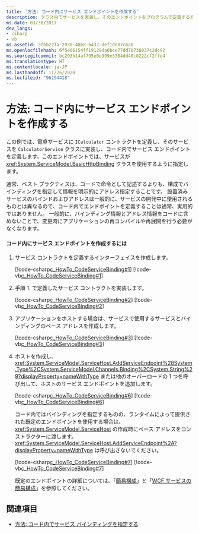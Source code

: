 ```yaml
---
title: '方法: コード内にサービス エンドポイントを作成する'
description: クラス内でサービスを実装し、そのエンドポイントをプログラムで定義する方法について説明します。 WCF では、エンドポイントは通常、構成ファイル内で定義されます。
ms.date: 03/30/2017
dev_langs:
- csharp
- vb
ms.assetid: 3fbb22fa-2930-48b8-b437-def1de87c6a0
ms.openlocfilehash: 6f5e06154ff19129da0bce77dd70736037c2dc92
ms.sourcegitcommit: bc293b14af795e0e999e3304dd40c0222cf2ffe4
ms.translationtype: HT
ms.contentlocale: ja-JP
ms.lasthandoff: 11/26/2020
ms.locfileid: "96294418"
---
```

# <a name="how-to-create-a-service-endpoint-in-code"></a>方法: コード内にサービス エンドポイントを作成する

この例では、電卓サービスに `ICalculator` コントラクトを定義し、そのサービスを `CalculatorService` クラスに実装し、コード内でサービス エンドポイントを定義します。このエンドポイントでは、サービスが <xref:System.ServiceModel.BasicHttpBinding> クラスを使用するように指定します。  
  
 通常、ベスト プラクティスは、コードで命令として記述するよりも、構成でバインディングを指定して情報を明示的にアドレス指定することです。 設置済みサービスのバインドおよびアドレスは一般的に、サービスの開発中に使用されるものとは異なるので、コード内でエンドポイントを定義することは通常、実用的ではありません。 一般的に、バインディング情報とアドレス情報をコードに含めないことで、変更時にアプリケーションの再コンパイルや再展開を行う必要がなくなります。  
  
#### <a name="to-create-a-service-endpoint-in-code"></a>コード内にサービス エンドポイントを作成するには  
  
1. サービス コントラクトを定義するインターフェイスを作成します。  
  
     [!code-csharp[c_HowTo_CodeServiceBinding#1](../../../../samples/snippets/csharp/VS_Snippets_CFX/c_howto_codeservicebinding/cs/source.cs#1)]
     [!code-vb[c_HowTo_CodeServiceBinding#1](../../../../samples/snippets/visualbasic/VS_Snippets_CFX/c_howto_codeservicebinding/vb/source.vb#1)]  
  
2. 手順 1. で定義したサービス コントラクトを実装します。  
  
     [!code-csharp[c_HowTo_CodeServiceBinding#2](../../../../samples/snippets/csharp/VS_Snippets_CFX/c_howto_codeservicebinding/cs/source.cs#2)]
     [!code-vb[c_HowTo_CodeServiceBinding#2](../../../../samples/snippets/visualbasic/VS_Snippets_CFX/c_howto_codeservicebinding/vb/source.vb#2)]  
  
3. アプリケーションをホストする場合は、サービスで使用するサービスとバインディングのベース アドレスを作成します。  
  
     [!code-csharp[c_HowTo_CodeServiceBinding#3](../../../../samples/snippets/csharp/VS_Snippets_CFX/c_howto_codeservicebinding/cs/source.cs#3)]
     [!code-vb[c_HowTo_CodeServiceBinding#3](../../../../samples/snippets/visualbasic/VS_Snippets_CFX/c_howto_codeservicebinding/vb/source.vb#3)]  
  
4. ホストを作成し、<xref:System.ServiceModel.ServiceHost.AddServiceEndpoint%28System.Type%2CSystem.ServiceModel.Channels.Binding%2CSystem.String%29?displayProperty=nameWithType> または他のオーバーロードの 1 つを呼び出して、ホストのサービス エンドポイントを追加します。  
  
     [!code-csharp[c_HowTo_CodeServiceBinding#6](../../../../samples/snippets/csharp/VS_Snippets_CFX/c_howto_codeservicebinding/cs/source.cs#6)]
     [!code-vb[c_HowTo_CodeServiceBinding#6](../../../../samples/snippets/visualbasic/VS_Snippets_CFX/c_howto_codeservicebinding/vb/source.vb#6)]  
  
     コード内ではバインディングを指定するものの、ランタイムによって提供された既定のエンドポイントを使用する場合は、<xref:System.ServiceModel.ServiceHost> の作成時にベース アドレスをコンストラクターに渡します。<xref:System.ServiceModel.ServiceHost.AddServiceEndpoint%2A?displayProperty=nameWithType> は呼び出さないでください。  
  
     [!code-csharp[c_HowTo_CodeServiceBinding#7](../../../../samples/snippets/csharp/VS_Snippets_CFX/c_howto_codeservicebinding/cs/source.cs#7)]
     [!code-vb[c_HowTo_CodeServiceBinding#7](../../../../samples/snippets/visualbasic/VS_Snippets_CFX/c_howto_codeservicebinding/vb/source.vb#7)]  
  
     既定のエンドポイントの詳細については、「[簡易構成](../simplified-configuration.md)」と「[WCF サービスの簡易構成](../samples/simplified-configuration-for-wcf-services.md)」を参照してください。  
  
## <a name="see-also"></a>関連項目

- [方法: コード内でサービス バインディングを指定する](../how-to-specify-a-service-binding-in-code.md)
